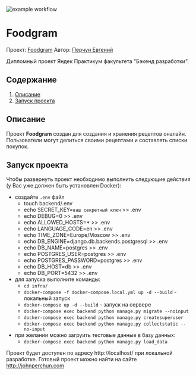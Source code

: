 ![example workflow](https://github.com/reakfog/foodgram-project-react/actions/workflows/main.yml/badge.svg)

# Foodgram

Проект: [Foodgram](http://www.johnperchun.com/)
Автор: [Перчун Евгений](https://github.com/reakfog)

Дипломный проект Яндек Практикум факультета "Бэкенд разработки".

## Содержание
1. [Описание](#description)
2. [Запуск проекта](#launch)

## <a name='description'>Описание</a>

Проект **Foodgram** создан для создания и хранения рецептов оналайн.
Пользователи могут делиться своими рецептами и составлять списки покупок.

## <a name='launch'>Запуск проекта</a>
Чтобы развернуть проект необходимо выполнить следующие действия (у Вас уже должен быть установлен Docker):

* создайте `.env` файл
  * touch backend/.env
  * echo SECRET_KEY=`ваш секретный ключ` >> .env
  * echo DEBUG=0 >> .env
  * echo ALLOWED_HOSTS=* >> .env
  * echo LANGUAGE_CODE=en >> .env
  * echo TIME_ZONE=Europe/Moscow >> .env
  * echo DB_ENGINE=django.db.backends.postgresql >> .env
  * echo DB_NAME=postgres >> .env
  * echo POSTGRES_USER=postgres >> .env
  * echo POSTGRES_PASSWORD=postgres >> .env
  * echo DB_HOST=db >> .env
  * echo DB_PORT=5432 >> .env
* для запуска выполните команды:
  * `cd infra/`
  * `docker-compose -f docker-compose.local.yml up -d --build` - локальный запуск
  * `docker-compose up -d --build` - запуск на сервере
  * `docker-compose exec backend python manage.py migrate --noinput`
  * `docker-compose exec backend python manage.py createsuperuser`
  * `docker-compose exec backend python manage.py collectstatic --no-input`
* при желании можно загруить тестовые данные в базу данных:
  * `docker-compose exec backend python manage.py load_data`

Проект будет доступен по адресу http://localhost/ при локальной разработке.
Готовый проект можно найти на сайте http://johnperchun.com